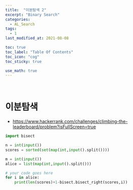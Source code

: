 ```yaml
---
title:  "이분탐색 2"
excerpt: "Binary Search"
categories:
  - AL_Search
tags:
  - 1
last_modified_at: 2021-08-08

toc: true
toc_label: "Table Of Contents"
toc_icon: "cog"
toc_sticky: true

use_math: true
---
```


<br>

# 이분탐색 

- <https://www.hackerrank.com/challenges/climbing-the-leaderboard/problem?isFullScreen=true>

```python
import bisect

n = int(input())
scores = sorted(set(map(int,input().split())))

m = int(input())
alice = list(map(int,input().split()))

# your code goes here
for i in alice:
    print(len(scores)+1-bisect.bisect_right(scores,i))
```

